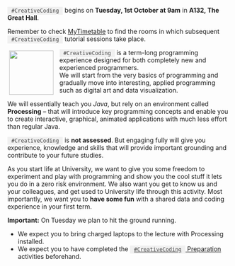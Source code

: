 <style> 
code {color:#444; background-color:#f0f0f0; padding:2px; padding-left:0.75em; padding-right:0.75em}>
</style>

<p><code>#CreativeCoding</code> begins on <b>Tuesday, 1st October at 9am</b> in <b>A132, The Great Hall</b>.</p>

Remember to check [MyTimetable](https://mytimetable.city.ac.uk/) to find the rooms in which subsequent <code>#CreativeCoding</code> tutorial sessions take place.

<!---
Watch <a href="https://cityuni-my.sharepoint.com/:v:/g/personal/radu_jianu_city_ac_uk/EcZGjXg1ts9OuC4ErEu3SHEBddjZpmvREYpbaydIajklSQ?e=U2sKd9&amp;nav=eyJyZWZlcnJhbEluZm8iOnsicmVmZXJyYWxBcHAiOiJTdHJlYW1XZWJBcHAiLCJyZWZlcnJhbFZpZXciOiJTaGFyZURpYWxvZyIsInJlZmVycmFsQXBwUGxhdGZvcm0iOiJXZWIiLCJyZWZlcnJhbE1vZGUiOiJ2aWV3In19">this quick intro video</a> about Bootcamp and what you should expect.--->

<div style="float:left;">
<img src="https://jsndyks.github.io/cityCreativeCoding/docs/images/logo/ccLogo.original.jpg" width=100 height=100 style="margin:0.25em; margin-right:1em"/>
</div>

<p>
<code>#CreativeCoding</code> is a term-long programming experience designed for both completely new and experienced programmers.<br/>
We will start from the very basics of programming and gradually move into interesting, applied programming such as digital art and data visualization.
</p>

<p>We will essentially teach you <i>Java</i>, but rely on an environment called <b>Processing</b> – that will introduce key programming concepts and enable you to create interactive, graphical, animated applications with much less effort than regular Java.</p>

<p><code>#CreativeCoding</code> is <b>not assessed</b>.
But engaging fully will give you experience, knowledge and skills that will provide important grounding and contribute to your future studies.

As you start life at University, we want to give you some freedom to experiment and play with programming and show you the cool stuff it lets you do in a zero risk environment.
We also want you get to know us and your colleagues, and get used to University life through this activity.
Most importantly, we want you to <b>have some fun</b> with a shared data and coding experience in your first term.</p>

<b>Important:</b> On Tuesday we plan to hit the ground running.<br/>

- We expect you to bring charged laptops to the lecture with Processing installed.
- We expect you to have completed the [<code>#CreativeCoding</code> Preparation]() activities beforehand.

</div>

<!---
<p>*Finding rooms on campus is an acquired skill! Refer to the image below and the following rule:
    the first letter of the room tell you what building you should head to (ex: A = College Building),
    the next number or characters tell you the floor (ex: LG = lower ground; G = ground; 1 = first floor),
    and the rest are the number of the room on that floor. Good luck!</p>

<p><img width="500px" src="https://radujianu.github.io/bootcamp/campusmap.png"></p>
--->
